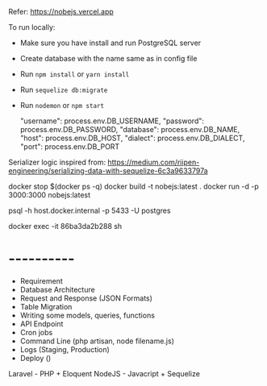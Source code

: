 Refer: https://nobejs.vercel.app

To run locally:

- Make sure you have install and run PostgreSQL server
- Create database with the name same as in config file
- Run `npm install` or `yarn install`
- Run `sequelize db:migrate`
- Run `nodemon` or `npm start`

  "username": process.env.DB_USERNAME,
  "password": process.env.DB_PASSWORD,
  "database": process.env.DB_NAME,
  "host": process.env.DB_HOST,
  "dialect": process.env.DB_DIALECT,
  "port": process.env.DB_PORT

Serializer logic inspired from: https://medium.com/riipen-engineering/serializing-data-with-sequelize-6c3a9633797a

docker stop $(docker ps -q)
docker build -t nobejs:latest .
docker run -d -p 3000:3000 nobejs:latest

psql -h host.docker.internal -p 5433 -U postgres

docker exec -it 86ba3da2b288 sh

# ---------- 


- Requirement
- Database Architecture
- Request and Response (JSON Formats)
- Table Migration
- Writing some models, queries, functions
- API Endpoint
- Cron jobs
- Command Line (php artisan, node filename.js)
- Logs (Staging, Production)
- Deploy ()

Laravel - PHP + Eloquent
NodeJS - Javacript + Sequelize